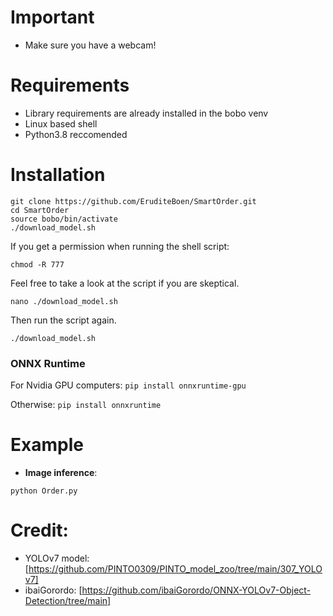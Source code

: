 # Important
- Make sure you have a webcam!
  
# Requirements

 * Library requirements are already installed in the bobo venv
 * Linux based shell
 * Python3.8 reccomended

# Installation
```shell
git clone https://github.com/EruditeBoen/SmartOrder.git
cd SmartOrder
source bobo/bin/activate
./download_model.sh
```
If you get a permission when running the shell script:
```shell
chmod -R 777
```
Feel free to take a look at the script if you are skeptical.
```shell
nano ./download_model.sh
```
Then run the script again.
```shell
./download_model.sh
```

### ONNX Runtime
For Nvidia GPU computers:
`pip install onnxruntime-gpu`

Otherwise:
`pip install onnxruntime`

# Example

 * **Image inference**:
 ```shell
 python Order.py
```

# Credit:
* YOLOv7 model: [https://github.com/PINTO0309/PINTO_model_zoo/tree/main/307_YOLOv7]
* ibaiGorordo: [https://github.com/ibaiGorordo/ONNX-YOLOv7-Object-Detection/tree/main]

